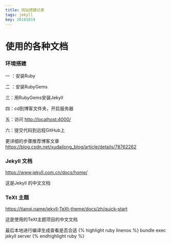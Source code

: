 ```yaml
---
title: 网站搭建记录
tags: jekyll
key: 20181019
---
```


使用的各种文档
==========

### 环境搭建 ###

一 ：安装Ruby

二 ：安装RubyGems

三：用RubyGems安装Jekyll

四：cd到博客文件夹，开启服务器

五：访问 <http://localhost:4000/>

六：提交代码到远程GitHub上

更详细的步骤推荐博客文章<https://blog.csdn.net/xudailong_blog/article/details/78762262>



### Jekyll 文档 ###

<https://www.jekyll.com.cn/docs/home/>

这是Jekyll 的中文文档

### TeXt 主题 ###

<https://tianqi.name/jekyll-TeXt-theme/docs/zh/quick-start>

这是使用的TeXt主题项目的中文文档

最后本地进行编译生成查看是否合适
{% highlight ruby linenos %}
bundle exec jekyll server
{% endhighlight ruby %}